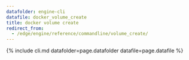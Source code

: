 ```yaml
---
datafolder: engine-cli
datafile: docker_volume_create
title: docker volume create
redirect_from:
  - /edge/engine/reference/commandline/volume_create/
---
```


<!--
Sorry, but the contents of this page are automatically generated from
Docker's source code. If you want to suggest a change to the text that appears
here, you'll need to find the string by searching this repo:

https://github.com/docker/cli
-->

{% include cli.md datafolder=page.datafolder datafile=page.datafile %}
